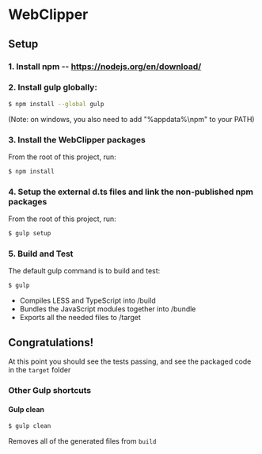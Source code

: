# WebClipper

## Setup
### 1. Install npm -- https://nodejs.org/en/download/

### 2. Install gulp globally:
```sh
$ npm install --global gulp
```
(Note: on windows, you also need to add "%appdata%\npm" to your PATH)

### 3. Install the WebClipper packages
From the root of this project, run:
```sh
$ npm install
```

### 4. Setup the external d.ts files and link the non-published npm packages
From the root of this project, run:
```sh
$ gulp setup
```

### 5. Build and Test
The default gulp command is to build and test:
```sh
$ gulp
```
 - Compiles LESS and TypeScript into /build
 - Bundles the JavaScript modules together into /bundle
 - Exports all the needed files to /target

## Congratulations!
At this point you should see the tests passing, and see the packaged code in the `target` folder


### Other Gulp shortcuts
#### Gulp clean
```sh
$ gulp clean
```
Removes all of the generated files from `build`

